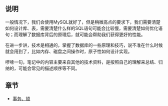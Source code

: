 ## 说明

一般情况下，我们会使用MySQL就好了，但是稍微高点的要求下，我们需要清楚如何设计库、表，需要清楚什么样的SQL语句可能会比较慢，需要清楚如何优化语句；而理解了数据库背后的原理后，就可能会帮助我们获得更好的性能。

在进一步讲，技术是相通的，掌握了数据库的一些原理和技巧，说不准在什么时候就会用到了，比如内存、磁盘之间操作时，原子性如何设计实现。

啰嗦一句，笔记中的内容主要来自其他的技术资料，是按照自己的理解来总结、归纳的，可能会常见的描述顺序等不同。

## 章节

- [事务、锁](ACID_LOCK.md)

